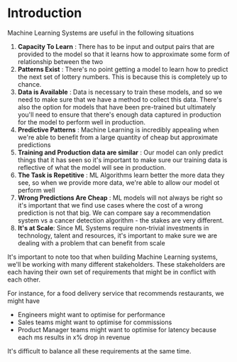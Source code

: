 # Introduction

Machine Learning Systems are useful in the following situations

1. **Capacity To Learn** : There has to be input and output pairs that are provided to the model so that it learns how to approximate some form of relationship between the two
2. **Patterns Exist** : There's no point getting a model to learn how to predict the next set of lottery numbers. This is because this is completely up to chance.
3. **Data is Available** : Data is necessary to train these models, and so we need to make sure that we have a method to collect this data. There's also the option for models that have been pre-trained but ultimately you'll need to ensure that there's enough data captured in production for the model to perform well in production.
4. **Predictive Patterns** : Machine Learning is incredibly appealing when we're able to benefit from a large quantity of cheap but approximate predictions
5. **Training and Production data are similar** : Our model can only predict things that it has seen so it's important to make sure our training data is reflective of what the model will see in production.
6. **The Task is Repetitive** : ML Algorithms learn better the more data they see, so when we provide more data, we're able to allow our model ot perform well
7. **Wrong Predictions Are Cheap** : ML models will not always be right so it's important that we find use cases where the cost of a wrong prediction is not that big. We can compare say a recommendation system vs a cancer detection algorithm - the stakes are very different.
8. **It's at Scale**: Since ML Systems require non-trivial investments in technology, talent and resources, it's important to make sure we are dealing with a problem that can benefit from scale

It's important to note too that when building Machine Learning systems, we'll be working with many different stakeholders. These stakeholders are each having their own set of requirements that might be in conflict with each other.

For instance, for a food delivery service that recommends restaurants, we might have

- Engineers might want to optimise for performance
- Sales teams might want to optimise for commissions
- Product Manager teams might want to optimise for latency because each ms results in x% drop in revenue

It's difficult to balance all these requirements at the same time.

